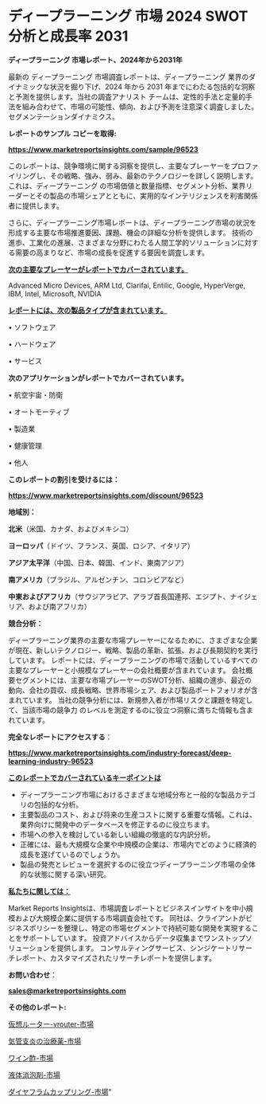 # ディープラーニング 市場 2024 SWOT 分析と成長率 2031

<strong>ディープラーニング 市場レポート、2024年から2031年</strong>

最新の ディープラーニング 市場調査レポートは、ディープラーニング 業界のダイナミックな状況を掘り下げ、2024 年から 2031 年までにわたる包括的な洞察と予測を提供します。当社の調査アナリスト チームは、定性的手法と定量的手法を組み合わせて、市場の可能性、傾向、および予測を注意深く調査しました。 セグメンテーションダイナミクス。



<strong>レポートのサンプル コピーを取得:</strong> <a href=https://www.marketreportsinsights.com/sample/96523>

<strong><u>https://www.marketreportsinsights.com/sample/96523</u></strong></a>

このレポートは、競争環境に関する洞察を提供し、主要なプレーヤーをプロファイリングし、その戦略、強み、弱み、最新のテクノロジーを詳しく説明します。 これは、ディープラーニング の市場価値と数量指標、セグメント分析、業界リーダーとその製品の市場シェアとともに、実用的なインテリジェンスを利害関係者に提供します。

さらに、ディープラーニング市場レポートは、ディープラーニング市場の状況を形成する主要な市場推進要因、課題、機会の詳細な分析を提供します。 技術の進歩、工業化の進展、さまざまな分野にわたる人間工学的ソリューションに対する需要の高まりなど、市場の成長を促進する要因を調査します。



<strong><u>次の主要なプレーヤーがレポートでカバーされています。</u></strong>

Advanced Micro Devices, ARM Ltd, Clarifai, Entilic, Google, HyperVerge, IBM, Intel, Microsoft, NVIDIA



<strong><u><b>レポートには、次の製品タイプが含まれています。</b></u></strong>

• ソフトウェア

• ハードウェア

• サービス



<strong><b>次のアプリケーションがレポートでカバーされています。</b></strong>

• 航空宇宙・防衛

• オートモーティブ

• 製造業

• 健康管理

• 他人



<strong><b>このレポートの割引を受けるには：</b></strong><a href=https://www.marketreportsinsights.com/discount/96523>

<strong><u>https://www.marketreportsinsights.com/discount/96523</u></strong></a>



<strong>地域別：</strong>



<strong>北米</strong>（米国、カナダ、およびメキシコ）



<strong>ヨーロッパ</strong>（ドイツ、フランス、英国、ロシア、イタリア）



<strong>アジア太平洋</strong>（中国、日本、韓国、インド、東南アジア）



<strong>南アメリカ</strong>（ブラジル、アルゼンチン、コロンビアなど）



<strong>中東およびアフリカ</strong>（サウジアラビア、アラブ首長国連邦、エジプト、ナイジェリア、および南アフリカ）



<strong>競合分析：</strong>

ディープラーニング業界の主要な市場プレーヤーになるために、さまざまな企業が現在、新しいテクノロジー、戦略、製品の革新、拡張、および長期契約を実行しています。 レポートには、ディープラーニングの市場で活動しているすべての主要なプレーヤーと小規模なプレーヤーの会社概要が含まれています。 会社概要セグメントには、主要な市場プレーヤーのSWOT分析、組織の進歩、最近の動向、会社の買収、成長戦略、世界市場シェア、および製品ポートフォリオが含まれています。 当社の競争分析には、新規参入者が市場リスクと課題を特定して、当該市場の競争力 のレベルを測定するのに役立つ洞察に満ちた情報も含まれています。



<strong>完全なレポートにアクセスする</strong>：

<a href=https://www.marketreportsinsights.com/industry-forecast/deep-learning-industry-96523>

<strong><u>https://www.marketreportsinsights.com/industry-forecast/deep-learning-industry-96523</u></strong></a>



<strong><u><b>このレポートでカバーされているキーポイントは</b></u></strong>
<ul>
  <li>ディープラーニング市場におけるさまざまな地域分布と一般的な製品カテゴリの包括的な分析。</li>
  <li>主要製品のコスト、および将来の生産コストに関する重要な情報。これは、業界向けに開発中のデータベースを修正するのに役立ちます。</li>
  <li>市場への参入を検討している新しい組織の徹底的な内訳分析。</li>
  <li>正確には、最も大規模な企業や中規模の企業は、市場内でどのように経済的成長を遂げているのでしょうか。</li>
  <li>製品の発売とレビューを選択するのに役立つディープラーニング市場の全体的な状態に関する深い研究。</li>
</ul>


<strong><u><b>私たちに関しては：</b></u></strong>

Market Reports Insightsは、市場調査レポートとビジネスインサイトを中小規模および大規模企業に提供する市場調査会社です。 同社は、クライアントがビジネスポリシーを整理し、特定の市場セグメントで持続可能な開発を実現することをサポートしています。 投資アドバイスからデータ収集までワンストップソリューションを提供します。 コンサルティングサービス、シンジケートリサーチレポート、カスタマイズされたリサーチレポートを提供します。



<strong><b>お問い合わせ</b></strong>：

<a href=mailto:sales@marketreportsinsights.com>

<strong><u>sales@marketreportsinsights.com</u></strong></a>



<strong>その他のレポート:</strong>

<a href=https://www.linkedin.com/pulse/仮想ルーター-vrouter-市場-2030-年までの需要に焦点を当てた-2023-vjref/>仮想ルーター-vrouter-市場</a>

<a href=https://www.linkedin.com/pulse/気管支炎の治療薬-市場-2023-swot-分析と最新イノベーション-oz9rf/>気管支炎の治療薬-市場</a>

<a href=https://www.linkedin.com/pulse/ワイン酢-市場-2023-総合分析と事業成長戦略-2030-analytics-achievers-24-analysis-bw0of/>ワイン酢-市場</a>

<a href=https://www.linkedin.com/pulse/液体消泡剤-市場-2023-収益と成長ドライバー-2030-data-dive-discoveries-24-analysis-ikcsf/>液体消泡剤-市場</a>

<a href=https://www.linkedin.com/pulse/ダイヤフラムカップリング-市場-2023-最新の-cagr-および成長分析-ejrvf/>ダイヤフラムカップリング-市場</a>"
